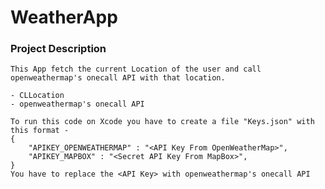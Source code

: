 # WeatherApp

### Project Description
    This App fetch the current Location of the user and call openweathermap's onecall API with that location.
    
    - CLLocation
    - openweathermap's onecall API

    To run this code on Xcode you have to create a file "Keys.json" with this format -
    {
        "APIKEY_OPENWEATHERMAP" : "<API Key From OpenWeatherMap>",
        "APIKEY_MAPBOX" : "<Secret API Key From MapBox>",
    }
    You have to replace the <API Key> with openweathermap's onecall API

